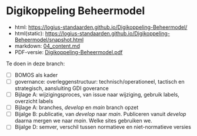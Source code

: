 # Digikoppeling Beheermodel

- html: https://logius-standaarden.github.io/Digikoppeling-Beheermodel/
- html(static): https://logius-standaarden.github.io/Digikoppeling-Beheermodel/snapshot.html
- markdown: [04_content.md](04_content.md)
- PDF-versie: [Digikoppeling-Beheermodel.pdf](Digikoppeling-Beheermodel.pdf)

Te doen in deze branch:
- [ ] BOMOS als kader
- [ ] governance: overleggenstructuur: technisch/operationeel, tactisch en strategisch, aansluiting GDI goverance
- [ ] Bijlage A: wijzigingsproces, van issue naar wijziging, gebruik labels, overzicht labels
- [ ] Bijlage A: branches, _develop_ en _main_ branch opzet
- [ ] Bijalge B: publicatie, van _develop_ naar _main_. Publiceren vanuit _develop_ daarna mergen we naar _main_. Welke sites gebruiken we.
- [ ] Bijalge D: semver, verschil tussen normatieve en niet-normatieve versies
